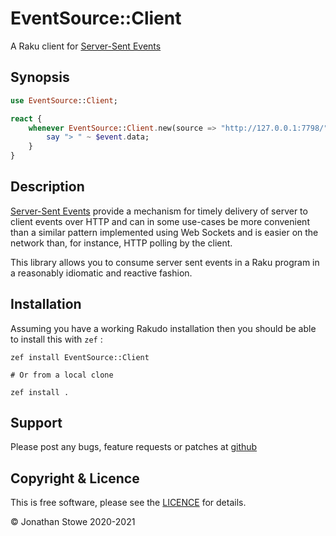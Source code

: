 # EventSource::Client

A Raku client for [Server-Sent Events](https://www.w3.org/TR/eventsource/)

## Synopsis

```raku
use EventSource::Client;

react {
    whenever EventSource::Client.new(source => "http://127.0.0.1:7798/") -> $event {
        say "> " ~ $event.data;
    }
}
```

## Description

[Server-Sent Events](https://www.w3.org/TR/eventsource/) provide a mechanism for
timely delivery of server to client events over HTTP and can in some use-cases
be more convenient than a similar pattern implemented using Web Sockets and is
easier on the network than, for instance, HTTP polling by the client.

This library allows you to consume server sent events in a Raku program in
a reasonably idiomatic and reactive fashion.

## Installation

Assuming you have a working Rakudo installation then you should be able to
install this with `zef` :

    zef install EventSource::Client

    # Or from a local clone

    zef install .

## Support

Please post any bugs, feature requests or patches at  [github](https://github.com/jonathanstowe/EventSource-Client/issues)

## Copyright & Licence

This is free software, please see the [LICENCE](LICENCE) for details.

© Jonathan Stowe 2020-2021
